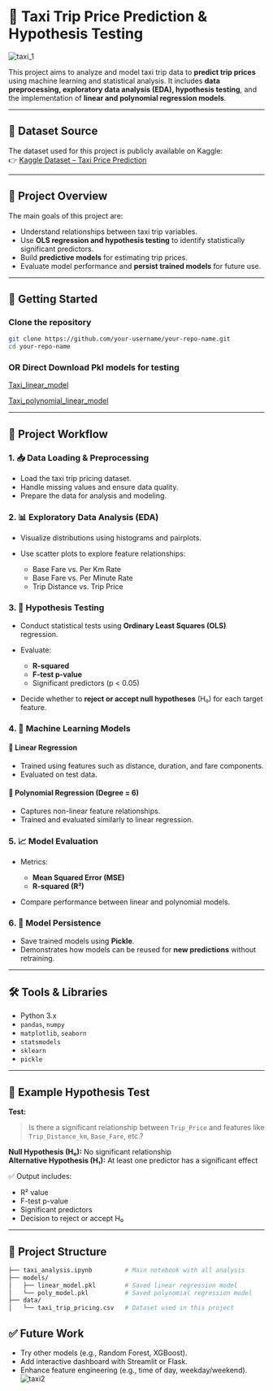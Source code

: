 # 🚖 Taxi Trip Price Prediction & Hypothesis Testing

![taxi_1](https://github.com/user-attachments/assets/2fb7ac69-45e5-4e52-97ab-7c3a169bff0a)

This project aims to analyze and model taxi trip data to **predict trip prices** using machine learning and statistical analysis. It includes **data preprocessing, exploratory data analysis (EDA), hypothesis testing**, and the implementation of **linear and polynomial regression models**.

---

## 📂 Dataset Source

The dataset used for this project is publicly available on Kaggle:  
👉 [Kaggle Dataset – Taxi Price Prediction](https://www.kaggle.com/datasets/denkuznetz/taxi-price-prediction)

---

## 📌 Project Overview

The main goals of this project are:

* Understand relationships between taxi trip variables.
* Use **OLS regression and hypothesis testing** to identify statistically significant predictors.
* Build **predictive models** for estimating trip prices.
* Evaluate model performance and **persist trained models** for future use.

---

## 🚀 Getting Started

### Clone the repository
```bash
git clone https://github.com/your-username/your-repo-name.git
cd your-repo-name
```
### OR Direct Download Pkl models for testing

[Taxi_linear_model](https://github.com/Monike123/Taxi_Fare_Analysis/blob/main/taxi_linear_model.pkl)

[Taxi_polynomial_linear_model](https://github.com/Monike123/Taxi_Fare_Analysis/blob/main/taxi_ploy_linear_model.pkl)

---

## 🧱 Project Workflow

### 1. 📥 Data Loading & Preprocessing

* Load the taxi trip pricing dataset.
* Handle missing values and ensure data quality.
* Prepare the data for analysis and modeling.

### 2. 📊 Exploratory Data Analysis (EDA)

* Visualize distributions using histograms and pairplots.
* Use scatter plots to explore feature relationships:

  * Base Fare vs. Per Km Rate
  * Base Fare vs. Per Minute Rate
  * Trip Distance vs. Trip Price

### 3. 🧪 Hypothesis Testing

* Conduct statistical tests using **Ordinary Least Squares (OLS)** regression.
* Evaluate:

  * **R-squared**
  * **F-test p-value**
  * Significant predictors (p < 0.05)
* Decide whether to **reject or accept null hypotheses** (H₀) for each target feature.

### 4. 🤖 Machine Learning Models

#### 🔹 Linear Regression

* Trained using features such as distance, duration, and fare components.
* Evaluated on test data.

#### 🔹 Polynomial Regression (Degree = 6)

* Captures non-linear feature relationships.
* Trained and evaluated similarly to linear regression.

### 5. 📈 Model Evaluation

* Metrics:

  * **Mean Squared Error (MSE)**
  * **R-squared (R²)**
* Compare performance between linear and polynomial models.

### 6. 💾 Model Persistence

* Save trained models using **Pickle**.
* Demonstrates how models can be reused for **new predictions** without retraining.

---

## 🛠️ Tools & Libraries

* Python 3.x
* `pandas`, `numpy`
* `matplotlib`, `seaborn`
* `statsmodels`
* `sklearn`
* `pickle`

---

## 📎 Example Hypothesis Test

**Test:**

> Is there a significant relationship between `Trip_Price` and features like `Trip_Distance_km`, `Base_Fare`, etc.?

**Null Hypothesis (H₀):** No significant relationship  
**Alternative Hypothesis (H₁):** At least one predictor has a significant effect

✅ Output includes:

* R² value
* F-test p-value
* Significant predictors
* Decision to reject or accept H₀

---

## 📂 Project Structure

```bash
├── taxi_analysis.ipynb         # Main notebook with all analysis
├── models/
│   ├── linear_model.pkl        # Saved linear regression model
│   └── poly_model.pkl          # Saved polynomial regression model
├── data/
│   └── taxi_trip_pricing.csv   # Dataset used in this project
```

## ✅ Future Work
* Try other models (e.g., Random Forest, XGBoost).
* Add interactive dashboard with Streamlit or Flask.
* Enhance feature engineering (e.g., time of day, weekday/weekend).
![taxi2](https://github.com/user-attachments/assets/738be1d6-3637-47d6-be19-886e1696ecda)

